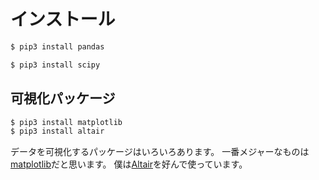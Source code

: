 # インストール

```bash
$ pip3 install pandas
```


```bash
$ pip3 install scipy
```

## 可視化パッケージ

```bash
$ pip3 install matplotlib
$ pip3 install altair
```

データを可視化するパッケージはいろいろあります。
一番メジャーなものは[matplotlib](https://matplotlib.org/stable/)だと思います。
僕は[Altair](https://altair-viz.github.io/)を好んで使っています。

